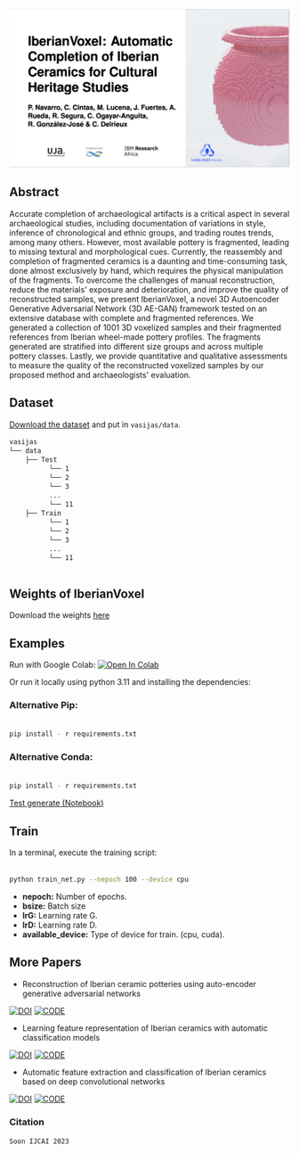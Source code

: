 ![DATASET](fig/teaser.jpeg)

## Abstract

Accurate completion of archaeological artifacts is a critical aspect in several archaeological studies, including documentation of variations in style, inference of chronological and ethnic groups, and trading routes trends, among many others.
However, most available pottery is fragmented, leading to missing textural and morphological cues.
Currently, the reassembly and completion of fragmented ceramics is a daunting and time-consuming task, done almost exclusively by hand, which requires the physical manipulation of the fragments.
To overcome the challenges of manual reconstruction, reduce the materials' exposure and deterioration, and improve the quality of reconstructed samples, we present IberianVoxel, a novel 3D Autoencoder Generative Adversarial Network (3D AE-GAN) framework tested on an extensive database with complete and fragmented references.
We generated a collection of $1001$ 3D voxelized samples and their fragmented references from Iberian wheel-made pottery profiles.
The fragments generated are stratified into different size groups and across multiple pottery classes.
Lastly, we provide quantitative and qualitative assessments to measure the quality of the reconstructed voxelized samples by our proposed method and archaeologists' evaluation.

## Dataset

[Download the dataset](https://drive.google.com/file/d/1EPdY6lI2DYYYVtqGVT6-GFNCxTnxBlXV/view?usp=sharing) and put in `vasijas/data`.
      
```
vasijas
└── data
    ├── Test
          └── 1
          └── 2
          └── 3
          ...
          └── 11
    ├── Train
          └── 1
          └── 2
          └── 3
          ...
          └── 11
    
```

## Weights of IberianVoxel

Download the weights [here](https://drive.google.com/file/d/1dMDTLZa3S_TxrhCaBSbp8T48ylR2jvpD/view?usp=sharing)

## Examples 

Run with Google Colab: [![Open In Colab](https://colab.research.google.com/assets/colab-badge.svg)](https://colab.research.google.com/drive/1hNTGacyl28ysMhFMm3a3XUOmSUeVju47?usp=sharing)


Or run it locally using python 3.11 and installing the dependencies:

### Alternative Pip:

```bash

pip install - r requirements.txt

```

### Alternative Conda:

```bash

pip install - r requirements.txt

```

[Test generate (Notebook)](https://github.com/celiacintas/vasijas/blob/iberianVox/example.ipynb)


## Train

In a terminal, execute the training script:

```bash

python train_net.py --nepoch 100 --device cpu

```

*   **nepoch:** Number of epochs.
*   **bsize:** Batch size
*   **lrG:** Learning rate G.
*   **lrD:** Learning rate D.
*   **available_device:** Type of device for train. (cpu, cuda).





## More Papers

- Reconstruction of Iberian ceramic potteries using auto-encoder generative adversarial networks

[![DOI](https://camo.githubusercontent.com/9cd5cadde3971729b0c553a8df0c851ea4ba193d5a25b30bfd5ec91a6e849f8d/68747470733a2f2f696d672e736869656c64732e696f2f62616467652f444f492d31302e313033382f7334313539382e3032322e31343931302e372d6639663130372e737667)](https://doi.org/10.1038/s41598-022-14910-7)
[![CODE](https://camo.githubusercontent.com/cab0ba8ebc53130e4e17ecf07c91c58c3d369da13fd2b4dabfb495be044a5c6c/68747470733a2f2f696d672e736869656c64732e696f2f62616467652f434f44452d37336666392e737667)](https://github.com/celiacintas/vasijas/tree/iberianGAN)

- Learning feature representation of Iberian ceramics with automatic classification models

[![DOI](https://camo.githubusercontent.com/b4f5d9ec8bf9e3ac10e481b99c8f3dd8b660b0b85a9caef1c78daed60974f724/68747470733a2f2f696d672e736869656c64732e696f2f62616467652f444f492d31302e313031362f6a2e63756c6865722e323032312e30312e3030332d6639663130372e737667)](https://doi.org/10.1016/j.culher.2021.01.003)
[![CODE](https://camo.githubusercontent.com/cab0ba8ebc53130e4e17ecf07c91c58c3d369da13fd2b4dabfb495be044a5c6c/68747470733a2f2f696d672e736869656c64732e696f2f62616467652f434f44452d37336666392e737667)](https://github.com/celiacintas/vasijas/tree/unsupervised)

- Automatic feature extraction and classification of Iberian ceramics based on deep convolutional networks

[![DOI](https://camo.githubusercontent.com/8139bfdbfa153ff4989dac3f4622ece7adff84137be5916b26d300acdaf06aed/68747470733a2f2f696d672e736869656c64732e696f2f62616467652f444f492d31302e313031362f6a2e63756c6865722e323031392e30362e3030352d6639663130372e737667)](https://doi.org/10.1016/j.culher.2019.06.005)
[![CODE](https://camo.githubusercontent.com/cab0ba8ebc53130e4e17ecf07c91c58c3d369da13fd2b4dabfb495be044a5c6c/68747470733a2f2f696d672e736869656c64732e696f2f62616467652f434f44452d37336666392e737667)](https://github.com/celiacintas/vasijas/tree/classification)

### Citation

```
Soon IJCAI 2023

```
